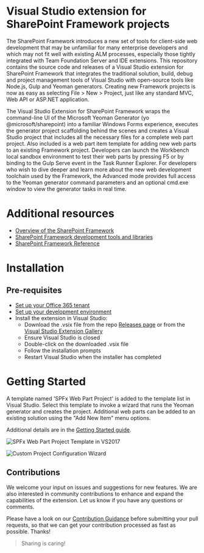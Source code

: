 # Visual Studio extension for SharePoint Framework projects
The SharePoint Framework introduces a new set of tools for client-side web development that may be unfamiliar for many enterprise developers and which may not fit well with existing ALM processes, especially those tightly integrated with Team Foundation Server and IDE extensions. This repository contains the source code and releases of a Visual Studio extension for SharePoint Framework that integrates the traditional solution, build, debug and project management tools of Visual Studio with open-source tools like Node.js, Gulp and Yeoman generators. Creating new Framework projects is now as easy as selecting File > New > Project, just like any standard MVC, Web API or ASP.NET application.

The Visual Studio Extension for SharePoint Framework wraps the command-line UI of the Microsoft Yeoman Generator (yo @microsoft/sharepoint) into a familiar Windows Forms experience, executes the generator project scaffolding behind the scenes and creates a Visual Studio project that includes all the necessary files for a complete web part project. Also included is a web part item template for adding new web parts to an existing Framework project. Developers can launch the Workbench local sandbox environment to test their web parts by pressing F5 or by binding to the Gulp Serve event in the Task Runner Explorer. For developers who wish to dive deeper and learn more about the new web development toolchain used by the Framework, the Advanced mode provides full access to the Yeoman generator command parameters and an optional cmd.exe window to view the generator tasks in real time.

# Additional resources

* [Overview of the SharePoint Framework](http://dev.office.com/sharepoint/docs/spfx/sharepoint-framework-overview)
* [SharePoint Framework development tools and libraries](http://dev.office.com/sharepoint/docs/spfx/tools-and-libraries)
* [SharePoint Framework Reference](https://sharepoint.github.io/)

# Installation

## Pre-requisites

* [Set up your Office 365 tenant](https://dev.office.com/sharepoint/docs/spfx/set-up-your-developer-tenant)
* [Set up your development environment](https://dev.office.com/sharepoint/docs/spfx/set-up-your-development-environment)
* Install the extension in Visual Studio:
  * Download the .vsix file from the repo [Releases page](../../releases/latest) or from the [Visual Studio Extension Gallery](https://marketplace.visualstudio.com/items?itemName=SharePointPnP.SPFxProjectTemplate)
  * Ensure Visual Studio is closed
  * Double-click on the downloaded .vsix file
  * Follow the installation prompts
  * Restart Visual Studio when the installer has completed

# Getting Started
A template named 'SPFx Web Part Project' is added to the template list in Visual Studio. Select this template to invoke a wizard that runs the Yeoman generator and creates the project. Additional web parts can be added to an existing solution using the "Add New Item" menu options.

Additional details are in the [Getting Started guide](../../wiki/Getting-Started).

![SPFx Web Part Project Template in VS2017](https://github.com/SharePoint/sp-dev-fx-vs-extension/wiki/images/VS2015new.png)

![Custom Project Configuration Wizard](https://github.com/SharePoint/sp-dev-fx-vs-extension/wiki/images/propertiesForm.png)

## Contributions

We welcome your input on issues and suggestions for new features. We are also interested in community contributions to enhance and expand the capabilities of the extension. Let us know if you have any questions or comments.

Please have a look on our [Contribution Guidance](./.github/CONTRIBUTING.md) before submitting your pull requests, so that we can get your contribution processed as fast as possible. Thanks!

> Sharing is caring!
